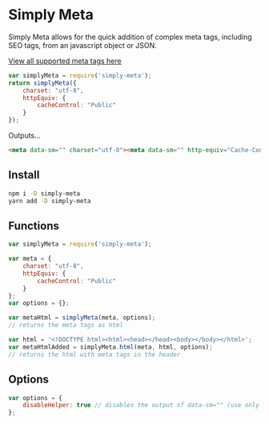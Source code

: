 # Simply Meta
Simply Meta allows for the quick addition of complex meta tags, including SEO tags, from an javascript object or JSON. 

[View all supported meta tags here](https://github.com/teamtofu/simply-meta/blob/master/example.json)

```js
var simplyMeta = require('simply-meta');
return simplyMeta({
    charset: "utf-8",
    httpEquiv: {
        cacheControl: "Public"
    }
});
```

Outputs...

```html
<meta data-sm="" charset="utf-8"><meta data-sm="" http-equiv="Cache-Control" content="Public">
```

## Install
```sh
npm i -D simply-meta
yarn add -D simply-meta
```


## Functions
```js
var simplyMeta = require('simply-meta');

var meta = {
    charset: "utf-8",
    httpEquiv: {
        cacheControl: "Public"
    }
};
var options = {};

var metaHtml = simplyMeta(meta, options);
// returns the meta tags as html

var html = '<!DOCTYPE html><html><head></head><body></body></html>';
var metaHtmlAdded = simplyMeta.html(meta, html, options);
// returns the html with meta tags in the header
```

## Options
```js
var options = {
    disableHelper: true // disables the output of data-sm="" (use only if you are not reusing the html)
};
```

